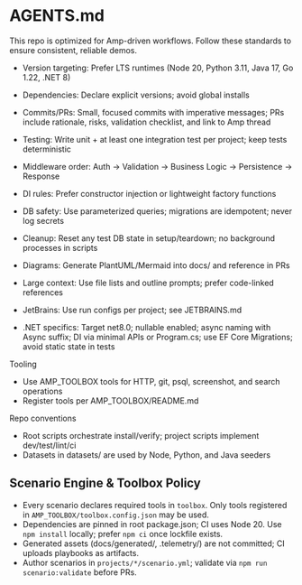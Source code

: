 # AGENTS.md

This repo is optimized for Amp-driven workflows. Follow these standards to ensure consistent, reliable demos.

- Version targeting: Prefer LTS runtimes (Node 20, Python 3.11, Java 17, Go 1.22, .NET 8)
- Dependencies: Declare explicit versions; avoid global installs
- Commits/PRs: Small, focused commits with imperative messages; PRs include rationale, risks, validation checklist, and link to Amp thread
- Testing: Write unit + at least one integration test per project; keep tests deterministic
- Middleware order: Auth → Validation → Business Logic → Persistence → Response
- DI rules: Prefer constructor injection or lightweight factory functions
- DB safety: Use parameterized queries; migrations are idempotent; never log secrets
- Cleanup: Reset any test DB state in setup/teardown; no background processes in scripts
- Diagrams: Generate PlantUML/Mermaid into docs/ and reference in PRs
- Large context: Use file lists and outline prompts; prefer code-linked references

- JetBrains: Use run configs per project; see JETBRAINS.md
- .NET specifics: Target net8.0; nullable enabled; async naming with Async suffix; DI via minimal APIs or Program.cs; use EF Core Migrations; avoid static state in tests

Tooling
- Use AMP_TOOLBOX tools for HTTP, git, psql, screenshot, and search operations
- Register tools per AMP_TOOLBOX/README.md

Repo conventions
- Root scripts orchestrate install/verify; project scripts implement dev/test/lint/ci
- Datasets in datasets/ are used by Node, Python, and Java seeders

## Scenario Engine & Toolbox Policy
- Every scenario declares required tools in `toolbox`. Only tools registered in `AMP_TOOLBOX/toolbox.config.json` may be used.
- Dependencies are pinned in root package.json; CI uses Node 20. Use `npm install` locally; prefer `npm ci` once lockfile exists.
- Generated assets (docs/generated/, .telemetry/) are not committed; CI uploads playbooks as artifacts.
- Author scenarios in `projects/*/scenario.yml`; validate via `npm run scenario:validate` before PRs.


